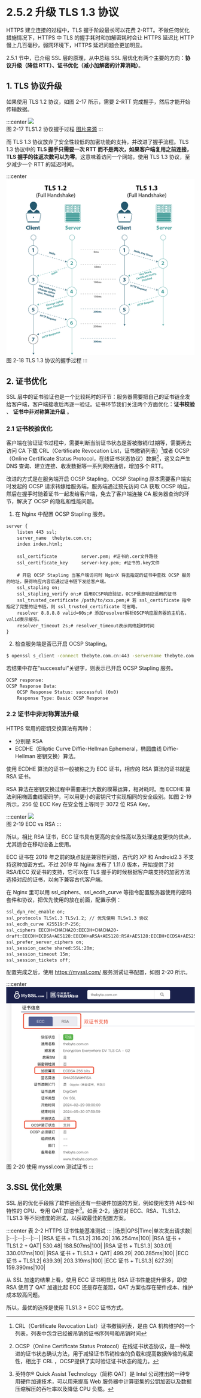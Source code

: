 # 2.5.2 升级 TLS 1.3 协议

HTTPS 建立连接的过程中，TLS 握手阶段最长可以花费 2-RTT。不做任何优化措施情况下，HTTPS 中 TLS 的握手耗时和加解密耗时会让 HTTPS 延迟比 HTTP 慢上几百毫秒，弱网环境下，HTTPS 延迟问题会更加明显。

2.5.1 节中，已介绍 SSL 层的原理，从中总结 SSL 层优化有两个主要的方向：**协议升级（降低 RTT）、证书优化（减小加解密的计算消耗）**。

## 1. TLS 协议升级

如果使用 TLS 1.2 协议，如图 2-17 所示，需要 2-RTT 完成握手，然后才能开始传输数据。

:::center
  ![](../assets/tls1.2.png)<br/>
 图 2-17 TLS1.2 协议握手过程 [图片来源](https://www.wolfssl.com/tls-1-3-performance-part-2-full-handshake-2/)
:::

而 TLS 1.3 协议放弃了安全性较低的加密功能的支持，并改进了握手流程。TLS 1.3 协议中的 **TLS 握手只需要一次 RTT 而不是两次，如果客户端复用之前连接，TLS 握手的往返次数可以为零**。这意味着访问一个网站，使用 TLS 1.3 协议，至少减少一个 RTT 的延迟时间。

:::center
  ![](../assets/tls1.3.png)<br/>
 图 2-18 TLS 1.3 协议的握手过程
:::


## 2. 证书优化

SSL 层中的证书验证也是一个比较耗时的环节：服务器需要把自己的证书链全发给客户端，客户端接收后再逐一验证。证书环节我们关注两个方面优化：**证书校验** 、 **证书中非对称算法升级** 。

### 2.1 证书校验优化

客户端在验证证书过程中，需要判断当前证书状态是否被撤销/过期等，需要再去访问 CA 下载 CRL（Certificate Revocation List，证书撤销列表）[^1]或者 OCSP（Online Certificate Status Protocol，在线证书状态协议）数据[^2]，这又会产生 DNS 查询、建立连接、收发数据等一系列网络通信，增加多个 RTT。

改进的方式是在服务端开启 OCSP Stapling，OCSP Stapling 原本需要客户端实时发起的 OCSP 请求转嫁给服务端，服务端通过预先访问 CA 获取 OCSP 响应，然后在握手时随着证书一起发给客户端，免去了客户端连接 CA 服务器查询的环节，解决了 OCSP 的隐私和性能问题。

1. 在 Nginx 中配置 OCSP Stapling 服务。
```nginx configuration
server {
    listen 443 ssl;
    server_name  thebyte.com.cn;
    index index.html;

    ssl_certificate         server.pem; #证书的.cer文件路径
    ssl_certificate_key     server-key.pem; #证书的.key文件

    # 开启 OCSP Stapling 当客户端访问时 NginX 将去指定的证书中查找 OCSP 服务的地址，获得响应内容后通过证书链下发给客户端。
    ssl_stapling on;
    ssl_stapling_verify on;# 启用OCSP响应验证，OCSP信息响应适用的证书
    ssl_trusted_certificate /path/to/xxx.pem;# 若 ssl_certificate 指令指定了完整的证书链，则 ssl_trusted_certificate 可省略。
    resolver 8.8.8.8 valid=60s;# 添加resolver解析OSCP响应服务器的主机名，valid表示缓存。
    resolver_timeout 2s;# resolver_timeout表示网络超时时间
}
```

2. 检查服务端是否已开启 OCSP Stapling。

```bash 
$ openssl s_client -connect thebyte.com.cn:443 -servername thebyte.com.cn -status -tlsextdebug < /dev/null 2>&1 | grep "OCSP" 
```
若结果中存在“successful”关键字，则表示已开启 OCSP Stapling 服务。
```plain
OCSP response:
OCSP Response Data:
    OCSP Response Status: successful (0x0)
    Response Type: Basic OCSP Response
```

### 2.2 证书中非对称算法升级

HTTPS 常用的密钥交换算法有两种：
- 分别是 RSA 
- ECDHE（Elliptic Curve Diffie-Hellman Ephemeral，椭圆曲线 Diffie-Hellman 密钥交换）算法。

使用 ECDHE 算法的证书一般被称之为 ECC 证书，相应的 RSA 算法的证书就是 RSA 证书。

RSA 算法在密钥交换过程中需要进行大数的模幂运算，相对耗时。而 ECDHE 算法利用椭圆曲线密码学，可以用更小的密钥尺寸实现相同的安全级别。如图 2-19 所示，256 位 ECC Key 在安全性上等同于 3072 位 RSA Key。

:::center
  ![](../assets/ecc.png)<br/>
 图 2-19 ECC vs RSA
:::

所以，相比 RSA 证书，ECC 证书具有更高的安全性高以及处理速度更快的优点，尤其适合在移动设备上使用。


ECC 证书在 2019 年之前的缺点就是兼容性问题，古代的 XP 和 Android2.3 不支持这种加密方式。不过 2019 年 Nginx 发布了 1.11.0 版本，开始提供了对 RSA/ECC 双证书的支持，它可以在 TLS 握手的时候根据客户端支持的加密方法选择对应的证书，以向下兼容古代客户端。


在 Nginx 里可以用 ssl_ciphers、ssl_ecdh_curve 等指令配置服务器使用的密码套件和协议，把优先使用的放在前面，配置示例：

```plain
ssl_dyn_rec_enable on;
ssl_protocols TLSv1.3 TLSv1.2; // 优先使用 TLSv1.3 协议
ssl_ecdh_curve X25519:P-256;
ssl_ciphers EECDH+CHACHA20:EECDH+CHACHA20-draft:EECDH+ECDSA+AES128:EECDH+aRSA+AES128:RSA+AES128:EECDH+ECDSA+AES256:EECDH+aRSA+AES256:RSA+AES256:EECDH+ECDSA+3DES:EECDH+aRSA+3DES:RSA+3DES:!MD5;
ssl_prefer_server_ciphers on;
ssl_session_cache shared:SSL:20m;
ssl_session_timeout 15m;
ssl_session_tickets off;
```
配置完成之后，使用 https://myssl.com/ 服务测试证书配置，如图 2-20 所示。

:::center
  ![](../assets/ssl-test.png)<br/>
 图 2-20 使用 myssl.com 测试证书
:::

## 3.SSL 优化效果

SSL 层的优化手段除了软件层面还有一些硬件加速的方案，例如使用支持 AES-NI 特性的 CPU、专用 QAT 加速卡[^3]。如表 2-2，通过对 ECC、RSA、TLS1.2、TLS1.3 等不同维度的测试，以获取最佳的配置方案。

:::center
表 2-2 HTTPS 证书性能基准测试
:::
|场景|QPS|Time|单次发出请求数|
|:--|:--|:--|:--|
|RSA 证书 + TLS1.2| 316.20| 316.254ms|100|
|RSA 证书 + TLS1.2 + QAT| 530.48| 188.507ms|100|
|RSA 证书 + TLS1.3| 303.01| 330.017ms|100|
|RSA 证书 + TLS1.3 + QAT| 499.29| 200.285ms|100|
|ECC 证书 + TLS1.2| 639.39| 203.319ms|100|
|ECC 证书 + TLS1.3| 627.39| 159.390ms|100|

从 SSL 加速的结果上看，使用 ECC 证书明显比 RSA 证书性能提升很多，即使 RSA 使用了 QAT 加速比起 ECC 还是存在差距，QAT 方案也存在硬件成本、维护成本较高问题。

所以，最优的选择是使用 TLS1.3 + ECC 证书方式。

[^1]: CRL（Certificate Revocation List）证书撤销列表，是由 CA 机构维护的一个列表，列表中包含已经被吊销的证书序列号和吊销时间
[^2]: OCSP（Online Certificate Status Protocol）在线证书状态协议，是一种改进的证书状态确认方法，用于减轻证书吊销检查的负载和提高数据传输的私密性，相比于 CRL ，OCSP提供了实时验证证书状态的能力。
[^3]: 英特尔® Quick Assist Technology（简称 QAT）是 Intel 公司推出的一种专用硬件加速技术，可以用来提高 Web 服务器中计算密集的公钥加密以及数据压缩解压的吞吐率以及降低 CPU 负载。
